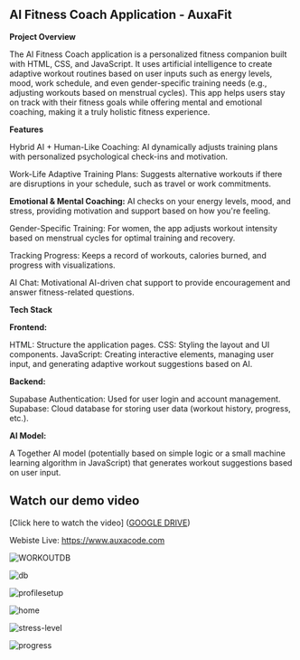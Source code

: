 ## AI Fitness Coach Application - AuxaFit


**Project Overview**

The AI Fitness Coach application is a personalized fitness companion built with HTML, CSS, and JavaScript. It uses artificial intelligence to create adaptive workout routines based on user inputs such as energy levels, mood, work schedule, and even gender-specific training needs (e.g., adjusting workouts based on menstrual cycles). This app helps users stay on track with their fitness goals while offering mental and emotional coaching, making it a truly holistic fitness experience.

**Features**

Hybrid AI + Human-Like Coaching:
     AI dynamically adjusts training plans with personalized psychological check-ins and motivation.

Work-Life Adaptive Training Plans:
     Suggests alternative workouts if there are disruptions in your schedule, such as travel or work commitments.

**Emotional & Mental Coaching:**
     AI checks on your energy levels, mood, and stress, providing motivation and support based on how you're feeling.

Gender-Specific Training:
     For women, the app adjusts workout intensity based on menstrual cycles for optimal training and recovery.

Tracking Progress:
     Keeps a record of workouts, calories burned, and progress with visualizations.

AI Chat:
     Motivational AI-driven chat support to provide encouragement and answer fitness-related questions.

****Tech Stack****

**Frontend:**

HTML: Structure the application pages.
CSS: Styling the layout and UI components.
JavaScript: Creating interactive elements, managing user input, and generating adaptive workout suggestions based on AI.

**Backend:**

Supabase Authentication: Used for user login and account management.
Supabase: Cloud database for storing user data (workout history, progress, etc.).

**AI Model:**

A Together AI model (potentially based on simple logic or a small machine learning algorithm in JavaScript) that generates workout suggestions based on user input.



## Watch our demo video

[Click here to watch the video] ([GOOGLE DRIVE](https://drive.google.com/file/d/1sPdJrlE01TFETYFfUz57plXcV3w0nTuJ/view?usp=drive_link))

Webiste Live: https://www.auxacode.com







![WORKOUTDB](https://github.com/user-attachments/assets/5575084c-2ddd-4f84-851c-bbe66c370b3b)

![db](https://github.com/user-attachments/assets/f2a68916-e668-4ffc-bc55-14acb43652f7)

![profilesetup](https://github.com/user-attachments/assets/8a0f83e9-9c97-4c9f-8fe2-1d1870ed4aee)

![home](https://github.com/user-attachments/assets/6092bbb1-06e0-44dc-9a38-ec022e93de5b)

![stress-level](https://github.com/user-attachments/assets/68e8f30f-ac08-46bc-b562-1477bb538081)

![progress](https://github.com/user-attachments/assets/932075f3-0175-4a75-96ba-2acd5a3405e2)



